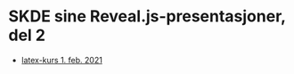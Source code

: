# SKDE sine Reveal.js-presentasjoner, del 2

- [latex-kurs 1. feb. 2021](https://skde-analyse.github.io/reveal.js/2021_02_01_latex.html#/)